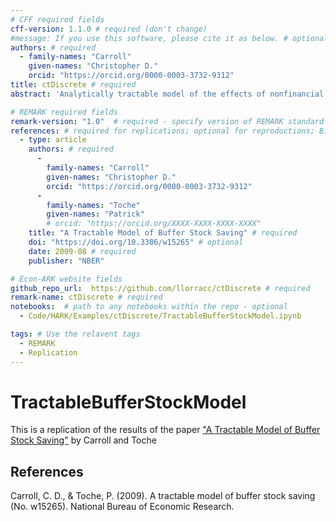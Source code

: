 ```yaml
---
# CFF required fields
cff-version: 1.1.0 # required (don't change)
#message: If you use this software, please cite it as below. # optional
authors: # required
  - family-names: "Carroll"
    given-names: "Christopher D."
    orcid: "https://orcid.org/0000-0003-3732-9312"
title: ctDiscrete # required
abstract: 'Analytically tractable model of the effects of nonfinancial risk on intertemporal choice'  # optional

# REMARK required fields
remark-version: "1.0"  # required - specify version of REMARK standard used
references: # required for replications; optional for reproductions; BibTex data from original paper
  - type: article
    authors: # required
      -
        family-names: "Carroll"
        given-names: "Christopher D."
        orcid: "https://orcid.org/0000-0003-3732-9312"
      -
        family-names: "Toche"
        given-names: "Patrick"
        # orcid: "https://orcid.org/XXXX-XXXX-XXXX-XXXX"
    title: "A Tractable Model of Buffer Stock Saving" # required
    doi: "https://doi.org/10.3386/w15265" # optional
    date: 2009-08 # required
    publisher: "NBER"

# Econ-ARK website fields
github_repo_url:  https://github.com/llorracc/ctDiscrete # required
remark-name: ctDiscrete # required
notebooks:  # path to any notebooks within the repo - optional
  - Code/HARK/Examples/ctDiscrete/TractableBufferStockModel.ipynb

tags: # Use the relavent tags
  - REMARK
  - Replication
---
```


# TractableBufferStockModel

This is a replication of the results of the paper ["A Tractable Model of Buffer Stock Saving"](http://www.econ2.jhu.edu/people/ccarroll/papers/ctDiscrete.pdf)  by Carroll and Toche


## References

Carroll, C. D., & Toche, P. (2009). A tractable model of buffer stock saving (No. w15265). National Bureau of Economic Research.

